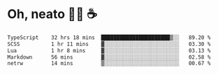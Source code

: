 # Oh, neato 🧑‍💻 ☕

<!--START_SECTION:waka-->

```txt
TypeScript    32 hrs 18 mins  ██████████████████████▒░░   89.20 %
SCSS          1 hr 11 mins    ▓░░░░░░░░░░░░░░░░░░░░░░░░   03.30 %
Lua           1 hr 8 mins     ▓░░░░░░░░░░░░░░░░░░░░░░░░   03.13 %
Markdown      56 mins         ▓░░░░░░░░░░░░░░░░░░░░░░░░   02.58 %
netrw         14 mins         ▒░░░░░░░░░░░░░░░░░░░░░░░░   00.67 %
```

<!--END_SECTION:waka-->

